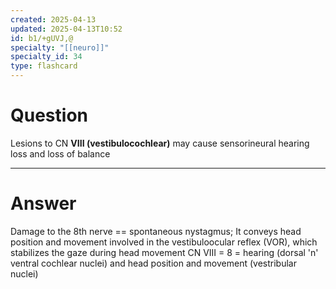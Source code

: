 ```yaml
---
created: 2025-04-13
updated: 2025-04-13T10:52
id: b1/+gUVJ,@
specialty: "[[neuro]]"
specialty_id: 34
type: flashcard
---
```


# Question
Lesions to CN **VIII (vestibulocochlear)** may cause sensorineural hearing loss and loss of balance

---

# Answer
Damage to the 8th nerve == spontaneous nystagmus; It conveys head position and movement involved in the vestibuloocular reflex (VOR), which stabilizes the gaze during head movement  CN VIII = 8 = hearing (dorsal 'n' ventral cochlear nuclei) and head position and movement (vestribular nuclei)